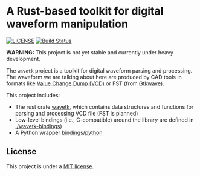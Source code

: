 # A Rust-based toolkit for digital waveform manipulation

[![LICENSE](https://img.shields.io/badge/license-MIT-blue.svg)](LICENSE.txt)
[![Build Status](https://travis-ci.com/thomashk0/wave.svg?branch=master)](https://travis-ci.com/thomashk0/wave)

**WARNING:** This project is not yet stable and currently under heavy development.

The `wavetk` project is a toolkit for digital waveform parsing and processing.
The waveform we are talking about here are produced by CAD tools in formats
like [Value Change Dump (VCD)](https://en.wikipedia.org/wiki/Value_change_dump)
or FST (from [Gtkwave](http://gtkwave.sourceforge.net/)).

This project includes:

* The rust crate [wavetk](./wavetk), which contains data structures and 
  functions for parsing and processing VCD file (FST is planned)
* Low-level bindings (i.e., C-compatible) around the library are defined in [./wavetk-bindings](./wavetk-bindings))
* A Python wrapper [bindings/python](./bindings/python)

## License

This project is under a [MIT license](./LICENSE.txt).
